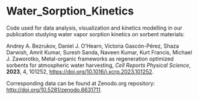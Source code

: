 # Water_Sorption_Kinetics

Code used for data analysis, visualization and kinetics modelling in our publication studying water vapor sorption kinetics on sorbent materials:

Andrey A. Bezrukov, Daniel J. O’Hearn, Victoria Gascón-Pérez, Shaza Darwish, Amrit Kumar, Suresh Sanda, Naveen Kumar, Kurt Francis, Michael J. Zaworotko, Metal-organic frameworks as regeneration optimized sorbents for atmospheric water harvesting, *Cell Reports Physical Science*, **2023**, 4, 101252, https://doi.org/10.1016/j.xcrp.2023.101252.

Corresponding data can be found at Zenodo.org repository: http://doi.org/10.5281/zenodo.6631711.

